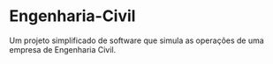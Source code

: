 # Engenharia-Civil
Um projeto simplificado de software que simula as operações de uma empresa de Engenharia Civil.
